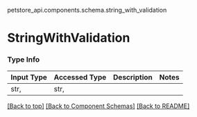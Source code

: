 <a name="top"></a>
petstore_api.components.schema.string_with_validation
# StringWithValidation

### Type Info
Input Type | Accessed Type | Description | Notes
------------ | ------------- | ------------- | -------------
str,  | str,  |  |

[[Back to top]](#top) [[Back to Component Schemas]](../../../README.md#Component-Schemas) [[Back to README]](../../../README.md)
